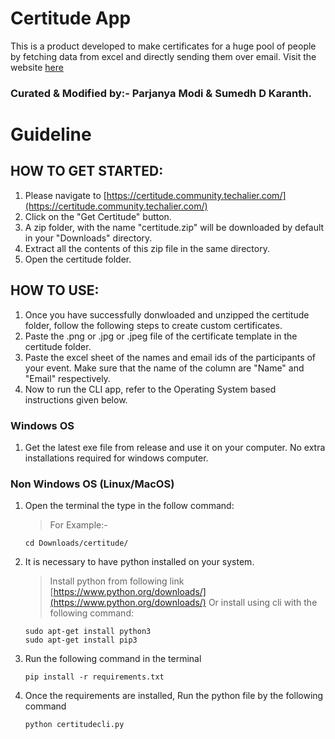 # Certitude App
This is a product developed to make certificates for a huge pool of people by fetching data from excel and directly sending them over email.
Visit the website [here](https://certitude.community.techalier.com/)
### Curated & Modified by:- Parjanya Modi & Sumedh D Karanth.

# Guideline
## HOW TO GET STARTED:
1. Please navigate to [https://certitude.community.techalier.com/](https://certitude.community.techalier.com/)
2. Click on the "Get Certitude" button.
3. A zip folder, with the name "certitude.zip" will be downloaded by default in your "Downloads" directory.
4. Extract all the contents of this zip file in the same directory.
5. Open the certitude folder.

## HOW TO USE:
1. Once you have successfully donwloaded and unzipped the certitude folder, follow the following steps to create custom certificates.
2. Paste the .png or .jpg or .jpeg file of the certificate template in the certitude folder.
3. Paste the excel sheet of the names and email ids of the participants of your event. Make sure that the name of the column are "Name" and "Email" respectively.
4. Now to run the CLI app, refer to the Operating System based instructions given below.



### Windows OS
1. Get the latest exe file from release and use it on your computer. No extra installations required for windows computer.

### Non Windows OS (Linux/MacOS)
1. Open the terminal the type in the follow command:
    >For Example:- 
    ```cli
    cd Downloads/certitude/
    ```
4. It is necessary to have python installed on your system.
    > Install python from following link [https://www.python.org/downloads/](https://www.python.org/downloads/)
    > Or install using cli with the following command:
    ```cli
    sudo apt-get install python3
    sudo apt-get install pip3
    ```
5. Run the following command in the terminal
    ```cli
    pip install -r requirements.txt
    ```
6. Once the requirements are installed, Run the python file by the following command
    ```cli
    python certitudecli.py
    ```
